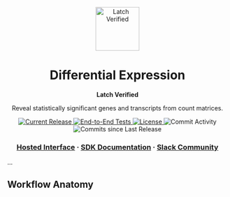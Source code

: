 <html>
<p align="center">
  <img src="https://user-images.githubusercontent.com/31255434/182289305-4cc620e3-86ae-480f-9b61-6ca83283caa5.jpg" alt="Latch Verified" width="100">
</p>

<h1 align="center">
  Differential Expression
</h1>

<p align="center">
<strong>
Latch Verified
</strong>
</p>

<p align="center">
  Reveal statistically significant genes and transcripts from count matrices.
</p>

<p align="center">
  <a href="https://github.com/latch-verified/diff-exp/releases/latest">
    <img src="https://img.shields.io/github/release/latch-verified/diff-exp.svg" alt="Current Release" />
  </a>
  <a href="https://github.com/latch-verified/diff-exp/actions/workflows/tests.yml">
    <img src="https://github.com/latch-verified/diff-exp/actions/workflows/tests.yml/badge.svg" alt="End-to-End Tests" />
  </a>
  <a href="https://opensource.org/licenses/MIT">
    <img src="https://img.shields.io/badge/LICENSE-MIT-brightgreen.svg" alt="License" />
  </a>
  <img src="https://img.shields.io/github/commit-activity/w/latch-verified/diff-exp.svg?style=plastic" alt="Commit Activity" />
  <img src="https://img.shields.io/github/commits-since/latch-verified/diff-exp/latest.svg?style=plastic" alt="Commits since Last Release" />
</p>

<h3 align="center">
  <a href="https://console.latch.bio/se/deseq2">Hosted Interface</a>
  <span> · </span>
  <a href="https://docs.latch.bio">SDK Documentation</a>
  <span> · </span>
  <a href="https://join.slack.com/t/latchbiosdk/shared_invite/zt-193ibmedi-WB6mBu2GJ2WejUHhxMOuwg">Slack Community</a>
</h3>

</html>

...

## Workflow Anatomy
